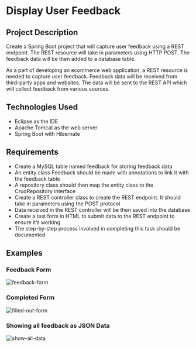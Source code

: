 # Display User Feedback

## Project Description

Create a Spring Boot project that will capture user feedback using a REST endpoint. The REST resource will take in parameters using HTTP POST. The feedback data will be then added to a database table.

As a part of developing an ecommerce web application, a REST resource is needed to capture user feedback. Feedback data will be received from third-party apps and websites. The data will be sent to the REST API which will collect feedback from various sources.

## Technologies Used

- Eclipse as the IDE
- Apache Tomcat as the web server
- Spring Boot with Hibernate

## Requirements

- Create a MySQL table named feedback for storing feedback data
- An entity class Feedback should be made with annotations to link it with the feedback table
- A repository class should then map the entity class to the CrudRepository interface
- Create a REST controller class to create the REST endpoint. It should take in parameters using the POST protocol
- Data received in the REST controller will be then saved into the database
- Create a test form in HTML to submit data to the REST endpoint to ensure it’s working
- The step-by-step process involved in completing this task should be documented

## Examples

### Feedback Form

![feedback-form](https://user-images.githubusercontent.com/58124052/107054414-b5a1cd00-6795-11eb-9bc5-15913b2fab9f.png)

### Completed Form

![filled-out-form](https://user-images.githubusercontent.com/58124052/107054415-b63a6380-6795-11eb-855d-793b71aa3b00.png)

### Showing all feedback as JSON Data

![show-all-data](https://user-images.githubusercontent.com/58124052/107054416-b63a6380-6795-11eb-8461-67a516577df9.png)
